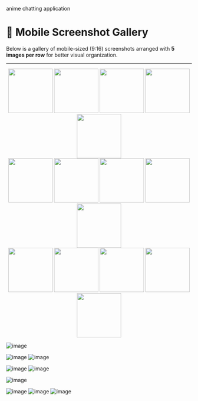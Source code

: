anime chatting application

# 📱 Mobile Screenshot Gallery

Below is a gallery of mobile-sized (9:16) screenshots arranged with **5 images per row** for better visual organization.

---

<div align="center">

<!-- Row 1 -->
<img src="https://github.com/user-attachments/assets/d28d66f3-1f59-4d01-a590-73512973baae" width="120"/>
<img src="https://github.com/user-attachments/assets/f986caa2-018f-4b3b-84c2-c07e6476ea68" width="120"/>
<img src="https://github.com/user-attachments/assets/13493344-639e-4f38-b2aa-305247a70edf" width="120"/>
<img src="https://github.com/user-attachments/assets/bb826fd5-2b3b-4d68-a2ba-a13523e6ebe6" width="120"/>
<img src="https://github.com/user-attachments/assets/3e616e9f-2e3a-49ac-bd57-39450d4d2271" width="120"/>

<br/>

<!-- Row 2 -->
<img src="https://github.com/user-attachments/assets/1adc05a9-57af-44c0-a71f-7c4b4405f098" width="120"/>
<img src="https://github.com/user-attachments/assets/cfb2f903-fcff-4903-9ce6-3ee9b0f3a19b" width="120"/>
<img src="https://github.com/user-attachments/assets/fcc28a59-3ae1-43e5-b2d2-2870dcd9153d" width="120"/>
<img src="https://github.com/user-attachments/assets/78f83270-582c-4ebe-b17a-a7237b4b7765" width="120"/>
<img src="https://github.com/user-attachments/assets/3bce2fc8-551a-43c5-9789-363d368cb795" width="120"/>



<br/>


<!-- Row 3 -->
<img src="https://github.com/user-attachments/assets/03d03043-182b-4505-9d20-f63c54195075" width="120"/>
<img src="https://github.com/user-attachments/assets/e1005b33-63d6-4463-9a05-427e93072c24" width="120"/>
<img src="https://github.com/user-attachments/assets/c3b560bc-bdd7-4000-a250-3458ee420312" width="120"/>
<img src="https://github.com/user-attachments/assets/b028054c-00b9-41a5-b45b-241e0edf3521" width="120"/>
<img src="https://github.com/user-attachments/assets/31f50942-76ef-42f0-8675-867ea0f66c52" width="120"/>
</div>



![image](https://github.com/user-attachments/assets/d415a3e4-213b-4c10-9db1-83cd6bcdd9aa)

![image](https://github.com/user-attachments/assets/7bd0b46f-7fb2-4cd9-81a3-a815c0f00af5)
![image](https://github.com/user-attachments/assets/23fd908e-2533-404e-babb-c345e03d5a2e)

![image](https://github.com/user-attachments/assets/73ad748f-2408-47de-ab36-9fceb3e14d49)
![image](https://github.com/user-attachments/assets/05416e7e-feeb-4c48-8e4b-b4575abc161f)


![image](https://github.com/user-attachments/assets/36d6dac1-d256-4110-8a4f-4b8e46f61993)

![image](https://github.com/user-attachments/assets/d4a5a0e2-c880-4008-8a25-0a2345ed04c8)
![image](https://github.com/user-attachments/assets/263b10c7-bea4-4503-8999-19ec9dd4ddf3)
![image](https://github.com/user-attachments/assets/9807aec7-c620-47f2-ace7-8b02e1a63c55)

